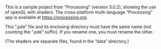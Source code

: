 This is a sample project from "Processing" (version 3.0.2), showing the use of openGL with shaders.
The cross-platform multi-language “Processing” app is available at https://processing.org.

This “.pde” file and its enclosing directory must have the same name (not counting the “.pde” suffix). 
If you rename one, you must rename the other.

(The shaders are separate files, found in the “data” directory.)

